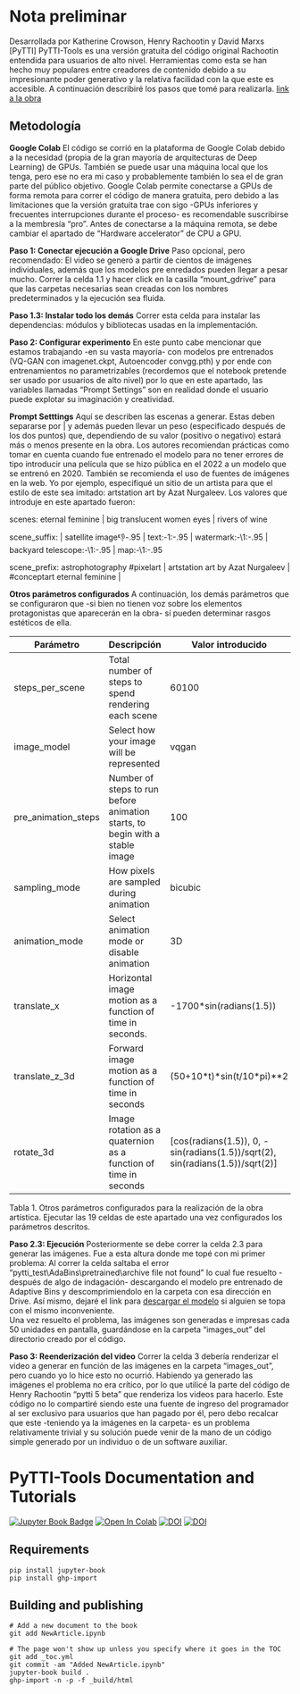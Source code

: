 # Nota preliminar
Desarrollada por Katherine Crowson, Henry Rachootin y David Marxs [PyTTI] PyTTI-Tools es una versión gratuita del código original Rachootin entendida para usuarios de alto nivel. Herramientas como esta se han hecho muy populares entre creadores de contenido debido a su impresionante poder generativo y la relativa facilidad con la que este es accesible. 
A continuación describiré los pasos que tomé para realizarla. 
[link a la obra](https://drive.google.com/drive/folders/1kHNs5WzcNBBdhpUHJ-oCyezSt5PKqH6D?usp=sharing)  

## Metodología

**Google Colab**
El código se corrió en la plataforma de Google Colab debido a la necesidad (propia de la gran mayoría de arquitecturas de Deep Learning) de GPUs. También se puede usar una máquina local que los tenga, pero ese no era mi caso y probablemente también lo sea el de gran parte del público objetivo.
Google Colab permite conectarse a GPUs de forma remota para correr el código de manera gratuita, pero debido a las limitaciones que la versión gratuita trae con sigo -GPUs inferiores y frecuentes interrupciones durante el proceso- es recomendable suscribirse a la membresía “pro”. Antes de conectarse a la máquina remota, se debe cambiar el apartado de “Hardware accelerator” de CPU a GPU.

**Paso 1: Conectar ejecución a Google Drive**
Paso opcional, pero recomendado: El video se generó a partir de cientos de imágenes individuales, además que los modelos pre enredados pueden llegar a pesar mucho. Correr la celda 1.1 y hacer click en la casilla “mount_gdrive” para que las carpetas necesarias sean creadas con los nombres predeterminados y la ejecución sea fluida. 

**Paso 1.3: Instalar todo los demás**
Correr esta celda para instalar las dependencias: módulos y bibliotecas usadas en la implementación. 

**Paso 2: Configurar experimento**
En este punto cabe mencionar que estamos trabajando -en su vasta mayoría- con modelos pre entrenados (VQ-GAN con imagenet.ckpt, Autoencoder convgg.pth) y por ende con entrenamientos no parametrizables (recordemos que el notebook pretende ser usado por usuarios de alto nivel) por lo que en este apartado, las variables llamadas “Prompt Settings” son en realidad donde el usuario puede explotar su imaginación y creatividad. 


**Prompt Setttings**
Aquí se describen las escenas a generar. Estas deben separarse por | y además pueden llevar un peso (especificado después de los dos puntos) que, dependiendo de su valor (positivo o negativo) estará más o menos  presente en la obra. 
Los autores recomiendan prácticas como tomar en cuenta cuando fue entrenado el modelo para no tener errores de tipo introducir una película que se hizo pública en el 2022 a un modelo que se entrenó en 2020.  También se recomienda el uso de fuentes de imágenes en la web. Yo por ejemplo, especifiqué un sitio de un artista para que el estilo de este sea imitado: artstation art by Azat Nurgaleev.
Los valores que introduje en este apartado fueron:

scenes: eternal feminine | big translucent women eyes | rivers of wine

scene_suffix\: | satellite image:-1:-.95 | text:\-1:-.95 | watermark\:\-\1\:-.95 | backyard telescope\:\-\1\:-.95 | map\:\-\1\:-.95

scene_prefix: astrophotography #pixelart | artstation art by Azat Nurgaleev | #conceptart eternal feminine |  

**Otros parámetros configurados**
A continuación, los demás parámetros que se configuraron que -si bien no tienen voz sobre los elementos protagonistas que aparecerán en la obra- sí pueden determinar rasgos estéticos de ella.

| Parámetro   | Descripción | Valor introducido |
| ------------- | ------------- | ------------- |
| steps_per_scene  | Total number of steps to spend rendering each scene | 60100 |
| image_model  | Select how your image will be represented | vqgan |
| pre_animation_steps | Number of steps to run before animation starts, to begin with a stable image | 100 |
| sampling_mode | How pixels are sampled during animation | bicubic |
| animation_mode | Select animation mode or disable animation | 3D |
| translate_x | Horizontal image motion as a function of time in seconds. | -1700\*sin(radians(1.5)) |
| translate_z_3d | Forward image motion as a function of time in seconds | (50+10\*t)\*sin(t/10\*pi)\*\*2 |
| rotate_3d | Image rotation as a quaternion  as a function of time  in seconds | \[cos(radians(1.5)), 0, -sin(radians(1.5))/sqrt(2), sin(radians(1.5))/sqrt(2)\] |


Tabla 1. Otros parámetros configurados para la realización de la obra artística. 
Ejecutar las 19 celdas de este apartado una vez configurados los parámetros descritos.

**Paso 2.3: Ejecución** 
Posteriormente se debe correr la celda 2.3 para generar las imágenes. Fue a esta altura donde me topé con mi primer problema: Al correr la celda saltaba el error “pytti_test\AdaBins\pretrained\archive file not found” lo cual fue resuelto -después de algo de indagación- descargando el modelo pre entrenado de Adaptive Bins y descomprimiendolo en la carpeta con esa dirección en Drive. Así mismo, dejaré el link para [descargar el modelo](https://drive.google.com/file/d/1XdMsUUPIp4-JQP2x20wQZXPGJizSN9ZO/view?usp=sharing) si alguien se topa con el mismo inconveniente.  
Una vez resuelto el problema, las imágenes son generadas e impresas cada 50 unidades en pantalla, guardándose en la carpeta “images_out” del directorio creado por el código.

**Paso 3: Reenderización del video**
Correr la celda 3 debería renderizar el video a generar en función de las imágenes en la carpeta “images_out”, pero cuando yo lo hice esto no ocurrió. Habiendo ya generado las imágenes el problema no era crítico, por lo que utilicé la parte del código de Henry Rachootin “pytti 5 beta” que renderiza los videos para hacerlo. Este código no lo compartiré siendo este una fuente de ingreso del programador al ser exclusivo para usuarios que han pagado por él, pero debo recalcar que este -teniendo ya la imágenes en la carpeta- es un problema relativamente trivial y su solución puede venir de la mano de un código simple generado por un individuo o de un software auxiliar. 



# PyTTI-Tools Documentation and Tutorials

[![Jupyter Book Badge](https://jupyterbook.org/badge.svg)](https://pytti-tools.github.io/pytti-book/intro.html)
[![Open In Colab](https://colab.research.google.com/assets/colab-badge.svg)](https://colab.research.google.com/github/pytti-tools/pytti-notebook/blob/main/pyttitools-PYTTI.ipynb)
[![DOI](https://zenodo.org/badge/461043039.svg)](https://zenodo.org/badge/latestdoi/461043039)
[![DOI](https://zenodo.org/badge/452409075.svg)](https://zenodo.org/badge/latestdoi/452409075)


## Requirements

    pip install jupyter-book
    pip install ghp-import

## Building and publishing

    # Add a new document to the book
    git add NewArticle.ipynb
    
    # The page won't show up unless you specify where it goes in the TOC
    git add _toc.yml
    git commit -am "Added NewArticle.ipynb"
    jupyter-book build .
    ghp-import -n -p -f _build/html
